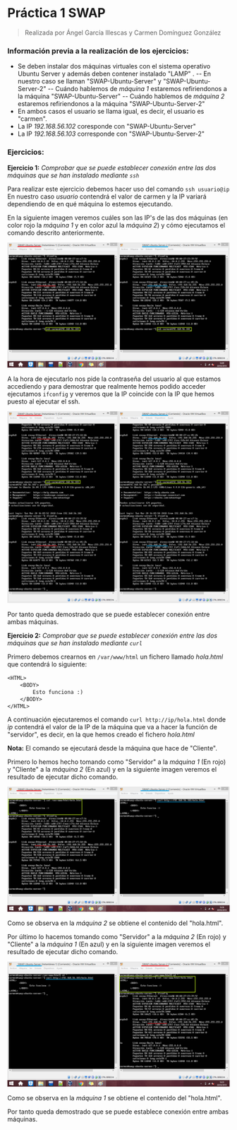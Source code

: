 # Práctica 1 SWAP
> Realizada por Ángel García Illescas y Carmen Domínguez González

### Información previa a la realización de los ejercicios:

- Se deben instalar dos máquinas virtuales con el sistema operativo Ubuntu Server y además deben contener instalado "LAMP" .
 -- En nuestro caso se llaman "SWAP-Ubuntu-Server" y "SWAP-Ubuntu-Server-2"
 -- Cuándo hablemos de *máquina 1* estaremos refiriendonos a la máquina "SWAP-Ubuntu-Server"
 -- Cuándo hablemos de *máquina 2* estaremos refiriendonos a la máquina "SWAP-Ubuntu-Server-2"
- En ambos casos el usuario se llama igual, es decir, el usuario es "carmen".
- La IP *192.168.56.102* coresponde con "SWAP-Ubuntu-Server"
- La IP *192.168.56.103* corresponde con "SWAP-Ubuntu-Server-2"

### Ejercicios:

**Ejercicio 1:** *Comprobar que se puede establecer conexión entre las dos máquinas que se han instalado mediante `ssh`*

Para realizar este ejercicio debemos hacer uso del comando `ssh usuario@ip`
En nuestro caso *usuario* contendrá el valor de carmen y la IP variará dependiendo de en qué máquina lo estemos ejecutando.

En la siguiente imagen veremos cuáles son las IP's de las dos máquinas (en color rojo la *máquina 1* y en color azul la *máquina 2*) y cómo ejecutamos el comando descrito anteriormente.

![Ejecución del comando ssh](https://github.com/carmendg/SWAP/blob/master/Practicas/Practica%201/Imagenes/captura1.png "Ejecución del comando ssh")

A la hora de ejecutarlo nos pide la contraseña del usuario al que estamos accediendo y para demostrar que realmente hemos podido acceder ejecutamos `ifconfig` y veremos que la IP coincide con la IP que hemos puesto al ejecutar el ssh.

![Comprobación de que se ha conectado correctamente ](https://github.com/carmendg/SWAP/blob/master/Practicas/Practica%201/Imagenes/captura2.png "Comprobación de que se ha conectado correctamente")

Por tanto queda demostrado que se puede establecer conexión entre ambas máquinas.

**Ejercicio 2:** *Comprobar que se puede establecer conexión entre las dos máquinas que se han instalado mediante `curl`*

Primero debemos crearnos en `/var/www/html` un fichero llamado *hola.html* que contendrá lo siguiente:
```
<HTML>
	<BODY>
		Esto funciona :)
	</BODY>
</HTML>
```

A continuación ejecutaremos el comando `curl http://ip/hola.html` donde *ip* contendrá el valor de la IP de la máquina que va a hacer la función de "servidor", es decir, en la que hemos creado el fichero *hola.html*

**Nota:** El comando se ejecutará desde la máquina que hace de "Cliente".

Primero lo hemos hecho tomando como "Servidor" a la *máquina 1* (En rojo) y "Cliente" a la *máquina 2* (En azul) y en la siguiente imagen veremos el resultado de ejecutar dicho comando.

![Ejecución del comando curl en máquina 2](https://github.com/carmendg/SWAP/blob/master/Practicas/Practica%201/Imagenes/captura4.png "Ejecución del comando curl en máquina 2")

Como se observa en la *máquina 2* se obtiene el contenido del "hola.html".

Por último lo hacemos tomando como "Servidor" a la *máquina 2* (En rojo) y "Cliente" a la *máquina 1* (En azul) y en la siguiente imagen veremos el resultado de ejecutar dicho comando.

![Ejecución del comando curl en máquina 1](https://github.com/carmendg/SWAP/blob/master/Practicas/Practica%201/Imagenes/captura3.png "Ejecución del comando curl en máquina 1")

Como se observa en la *máquina 1* se obtiene el contenido del "hola.html".

Por tanto queda demostrado que se puede establece conexión entre ambas máquinas.
